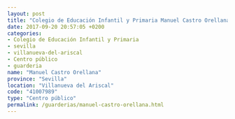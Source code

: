 ```yaml
---
layout: post
title: "Colegio de Educación Infantil y Primaria Manuel Castro Orellana"
date: 2017-09-20 20:57:05 +0200
categories:
- Colegio de Educación Infantil y Primaria
- sevilla
- villanueva-del-ariscal
- Centro público
- guarderia
name: "Manuel Castro Orellana"
province: "Sevilla"
location: "Villanueva del Ariscal"
code: "41007989"
type: "Centro público"
permalink: /guarderias/manuel-castro-orellana.html
---
```

